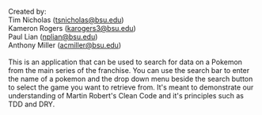 Created by:
<br>Tim Nicholas (tsnicholas@bsu.edu)
<br>Kameron Rogers (karogers3@bsu.edu)
<br>Paul Lian (nplian@bsu.edu)
<br>Anthony Miller (acmiller@bsu.edu)
<br><br>
This is an application that can be used to search for data
on a Pokemon from the main series of the franchise. You can
use the search bar to enter the name of a pokemon and the 
drop down menu beside the search button to select the game
you want to retrieve from. It's meant to demonstrate our understanding of Martin Robert's Clean Code and it's principles such as TDD and DRY.
